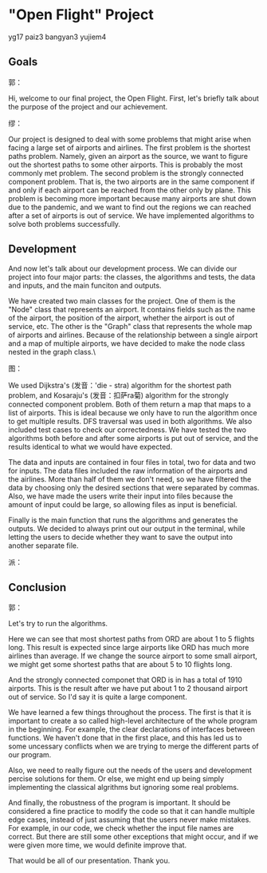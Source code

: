 # "Open Flight" Project

yg17	paiz3	bangyan3	yujiem4



## Goals

郭：

Hi, welcome to our final project, the Open Flight. First, let's briefly talk about the purpose of the project and our achievement.



缪：

Our project is designed to deal with some problems that might arise when facing a large set of airports and airlines. The first problem is the shortest paths problem. Namely, given an airport as the source, we want to figure out the shortest paths to some other airports. This is probably the most commonly met problem. The second problem is the strongly connected component problem. That is, the two airports are in the same component if and only if each airport can be reached from the other only by plane. This problem is becoming more important because many airports are shut down due to the pandemic, and we want to find out the regions we can reached after a set of airports is out of service. We have implemented algorithms to solve both problems successfully.

## Development

And now let's talk about our development process. We can divide our project into four major parts: the classes, the algorithms and tests, the data and inputs, and the main funciton and outputs.

We have created two main classes for the project. One of them is the "Node" class that represents an airport. It contains fields such as the name of the airport, the position of the airport, whether the airport is out of service, etc. The other is the "Graph" class that represents the whole map of airports and airlines. Because of the relationship between a single airport and a map of multiple airports, we have decided to make the node class nested in the graph class.\



图：

We used Dijkstra's (发音：'die - stra) algorithm for the shortest path problem, and Kosaraju's (发音：扣萨ra菊) algorithm for the strongly connected component problem. Both of them return a map that maps to a list of airports. This is ideal because we only have to run the algorithm once to get multiple results. DFS traversal was used in both algorithms. We also included test cases to check our correctedness. We have tested the two algorithms both before and after some airports is put out of service, and the results identical to what we would have expected.

The data and inputs are contained in four files in total, two for data and two for inputs. The data files included the raw information of the airports and the airlines. More than half of them we don't need, so we have filtered the data by choosing only the desired sections that were separated by commas. Also, we have made the users write their input into files because the amount of input could be large, so allowing files as input is beneficial.

Finally is the main function that runs the algorithms and generates the outputs. We decided to always print out our output in the terminal, while letting the users to decide whether they want to save the output into another separate file. 



派：



## Conclusion

郭：

Let's try to run the algorithms.

Here we can see that most shortest paths from ORD are about 1 to 5 flights long. This result is expected since large airports like ORD has much more airlines than average. If we change the source airport to some small airport, we might get some shortest paths that are about 5 to 10 flights long. 

And the strongly connected componet that ORD is in has a total of 1910 airports. This is the result after we have put about 1 to 2 thousand airport out of service. So I'd say it is quite a large component.

We have learned a few things throughout the process. The first is that it is important to create a so called high-level architecture of the whole program in the beginning. For example, the clear declarations of interfaces between functions. We haven't done that in the first place, and this has led us to some uncessary conflicts when we are trying to merge the different parts of our program.

Also, we need to really figure out the needs of the users and development percise solutions for them. Or else, we might end up being simply implementing the classical algrithms but ignoring some real problems.

And finally, the robustness of the program is important. It should be considered a fine practice to modify the code so that it can handle multiple edge cases, instead of just assuming that the users never make mistakes. For example, in our code, we check whether the input file names are correct. But there are still some other exceptions that might occur, and if we were given more time, we would definite improve that.

That would be all of our presentation. Thank you.